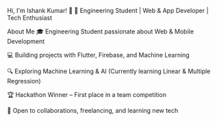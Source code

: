 Hi, I'm Ishank Kumar! 👋
🚀 Engineering Student | Web & App Developer | Tech Enthusiast

About Me
🎓 Engineering Student passionate about Web & Mobile Development

💻 Building projects with Flutter, Firebase, and Machine Learning

🔍 Exploring Machine Learning & AI (Currently learning Linear & Multiple Regression)

🏆 Hackathon Winner – First place in a team competition

🎯 Open to collaborations, freelancing, and learning new tech
